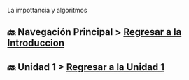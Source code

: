 La impottancia y algoritmos
## 🔙 Navegación Principal > [Regresar a la Introduccion](Introduccion.md)
## 🔙 Unidad 1 > [Regresar a la Unidad 1](Unidad1.md)
